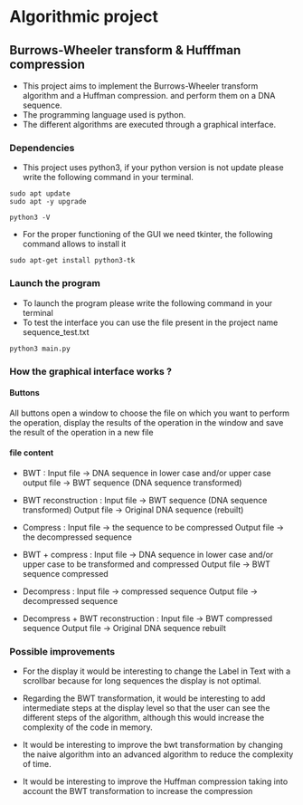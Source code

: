 
# Algorithmic project 



## Burrows-Wheeler transform & Hufffman compression

* This project aims to implement the Burrows-Wheeler transform algorithm and a Huffman compression.
  and perform them on a DNA sequence.
* The programming language used is python.
* The different algorithms are executed through a graphical interface.



### Dependencies 

* This project uses python3, if your python version is not update please write the following command in your terminal.

```{}
sudo apt update
sudo apt -y upgrade

python3 -V
```

* For the proper functioning of the GUI we need tkinter, the following command allows to install it

```{}
sudo apt-get install python3-tk
```



### Launch the program

* To launch the program please write the following command in your terminal 
* To test the interface you can use the file present in the project name sequence_test.txt

```{}
python3 main.py 
```



### How the graphical interface works ?

#### Buttons 

All buttons open a window to choose the file on which you want to perform the operation, display the results of the operation in the window and save the result of the operation in a new file

#### file content 

* BWT : Input file -> DNA sequence in lower case and/or upper case
output file -> BWT sequence (DNA sequence transformed)

* BWT reconstruction : Input file -> BWT sequence (DNA sequence transformed)
Output file -> Original DNA sequence (rebuilt)

* Compress : Input file -> the sequence to be compressed 
Output file -> the decompressed sequence

* BWT + compress : Input file -> DNA sequence in lower case and/or upper case to be transformed and compressed
Output file -> BWT sequence compressed 

* Decompress : Input file -> compressed sequence 
Output file -> decompressed sequence

* Decompress + BWT reconstruction : Input file -> BWT compressed sequence
Output file -> Original DNA sequence rebuilt



### Possible improvements 

* For the display it would be interesting to change the Label in Text with a scrollbar because for long sequences the display is not optimal. 

* Regarding the BWT transformation, it would be interesting to add intermediate steps at the display level so that the user can see the different steps of the algorithm, although this would increase the complexity of the code in memory. 

* It would be interesting to improve the bwt transformation by changing the naive algorithm into an advanced algorithm to reduce the complexity of time. 

* It would be interesting to improve the Huffman compression taking into account the BWT transformation to increase the compression 
